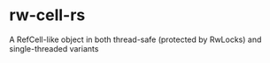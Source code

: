 # rw-cell-rs
A RefCell-like object in both thread-safe (protected by RwLocks) and single-threaded variants
